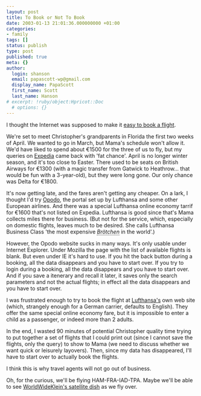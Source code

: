 ```yaml
---
layout: post
title: To Book or Not To Book
date: 2003-01-13 21:01:36.000000000 +01:00
categories:
- family
tags: []
status: publish
type: post
published: true
meta: {}
author:
  login: shanson
  email: papascott-wp@gmail.com
  display_name: PapaScott
  first_name: Scott
  last_name: Hanson
# excerpt: !ruby/object:Hpricot::Doc
  # options: {}
---
```

<p>I thought the Internet was supposed to make it <a title="How we did it last year" href="http://www.papascott.de/2002/03/16/1666.php">easy to book a flight</a>.</p>
<p>We're set to meet Christopher's grandparents in Florida the first two weeks of April.  We wanted to go in March, but Mama's schedule won't allow it. We'd have liked to spend about &euro;1500 for the three of us to fly, but my queries on <a title="Expedia: The German Edition" href="http://www.expedia.de/">Expedia</a> came back with 'fat chance'. April is no longer winter season, and it's too close to Easter. There used to be seats on British Airways for &euro;1300 (with a magic transfer from Gatwick to Heathrow... that would be fun with a 3-year-old), but they were long gone. Our only chance was Delta for &euro;1800. </p>
<p>It's now getting late, and the fares aren't getting any cheaper. On a lark, I thought I'd try <a title="What's an Opodo?" href="http://www.opodo.de/">Opodo</a>, the portal set up by Lufthansa and some other European airlines. And there was a special Lufthansa online economy tarrif for &euro;1600 that's not listed on Expedia. Lufthansa is good since that's Mama collects miles there for business. (But not for the service, which, especially on domestic flights, leaves much to be desired. She calls Lufthansa Business Class 'the most expensive <span xml:lang="de" title="breakfast rolls" style="border-bottom: dotted 1px; font-style: italic;">Brötchen</span> in the world'.)</p>
<p>However, the Opodo website sucks in many ways. It's only usable under Internet Explorer. Under Mozilla the page with the list of available flights is blank. But even under IE it's hard to use. If you hit the back button during a booking, all the data disappears and you have to start over. If you try to login during a booking, all the data disappears and you have to start over. And if you save a itenerary and recall it later, it saves only the search parameters and not the actual flights; in effect all the data disappears and you have to start over.</p>
<p>I was frustrated enough to try to book the flight at <a title="English spoken by default here" href="http://www.lufthansa.de">Lufthansa's</a> own web site (which, strangely enough for a German carrier, defaults to English). They offer the same special online economy fare, but it is impossible to enter a child as a passenger, or indeed more than 2 adults. </p>
<p>In the end, I wasted 90 minutes of potential Christopher quality time trying to put together a set of flights that I could print out (since I cannot save the flights, only the query) to show to Mama (we need to discuss whether we want quick or leisurely layovers). Then, since my data has disappeared, I'll have to start over to actually book the flights.</p>
<p>I think this is why travel agents will not go out of business.</p>
<p>Oh, for the curious, we'll be flying HAM-FRA-IAD-TPA. Maybe we'll be able to see <a href="http://www.worldwideklein.com/comments.php?id=P39_0_1_20">WorldWideKlein's satellite dish</a> as we fly over.</p>
